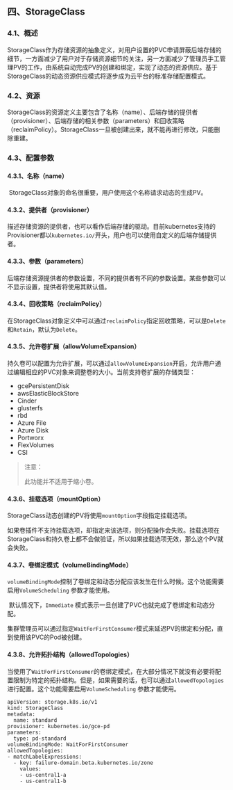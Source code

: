 ## 四、StorageClass

### 4.1、概述

​		StorageClass作为存储资源的抽象定义，对用户设置的PVC申请屏蔽后端存储的细节，一方面减少了用户对于存储资源细节的关注，另一方面减少了管理员手工管理PV的工作，由系统自动完成PV的创建和绑定，实现了动态的资源供应。基于StorageClass的动态资源供应模式将逐步成为云平台的标准存储配置模式。



### 4.2、资源

​		StorageClass的资源定义主要包含了名称（name）、后端存储的提供者（provisioner）、后端存储的相关参数（parameters）和回收策略（reclaimPolicy）。StorageClass一旦被创建出来，就不能再进行修改，只能删除重建。



### 4.3、配置参数

#### 4.3.1、名称（name）

​		StorageClass对象的命名很重要，用户使用这个名称请求动态的生成PV。



#### 4.3.2、提供者（provisioner）

​		描述存储资源的提供者，也可以看作后端存储的驱动。目前kubernetes支持的Provisioner都以`kubernetes.io/`开头，用户也可以使用自定义的后端存储提供者。



#### 4.3.3、参数（parameters）

​		后端存储资源提供者的参数设置，不同的提供者有不同的参数设置。某些参数可以不显示设置，提供者将使用其默认值。



#### 4.3.4、回收策略（reclaimPolicy）

​		在StorageClass对象定义中可以通过`reclaimPolicy`指定回收策略，可以是`Delete`和`Retain`，默认为`Delete`。



#### 4.3.5、允许卷扩展（allowVolumeExpansion）

​		持久卷可以配置为允许扩展，可以通过`allowVolumeExpansion`开启，允许用户通过编辑相应的PVC对象来调整卷的大小。当前支持卷扩展的存储类型：

- gcePersistentDisk
- awsElasticBlockStore
- Cinder
- glusterfs
- rbd
- Azure File
- Azure Disk
- Portworx
- FlexVolumes
- CSI

> 注意：
>
> 此功能并不适用于缩小卷。



#### 4.3.6、挂载选项（mountOption）

​		StorageClass动态创建的PV将使用`mountOption`字段指定挂载选项。

​		如果卷插件不支持挂载选项，却指定来该选项，则分配操作会失败。挂载选项在StorageClass和持久卷上都不会做验证，所以如果挂载选项无效，那么这个PV就会失败。



#### 4.3.7、卷绑定模式（volumeBindingMode）

​		`volumeBindingMode`控制了卷绑定和动态分配应该发生在什么时候。这个功能需要启用`VolumeScheduling` 参数才能使用。

​		默认情况下，`Immediate` 模式表示一旦创建了PVC也就完成了卷绑定和动态分配。

​		集群管理员可以通过指定`WaitForFirstConsumer`模式来延迟PV的绑定和分配，直到使用该PVC的Pod被创建。



#### 4.3.8、允许拓扑结构（allowedTopologies）

​		当使用了`WaitForFirstConsumer`的卷绑定模式，在大部分情况下就没有必要将配置限制为特定的拓扑结构。但是，如果需要的话，也可以通过`allowedTopologies`进行配置。这个功能需要启用`VolumeScheduling` 参数才能使用。

```
apiVersion: storage.k8s.io/v1
kind: StorageClass
metadata:
  name: standard
provisioner: kubernetes.io/gce-pd
parameters:
  type: pd-standard
volumeBindingMode: WaitForFirstConsumer
allowedTopologies:
- matchLabelExpressions:
  - key: failure-domain.beta.kubernetes.io/zone
    values:
    - us-central1-a
    - us-central1-b
```

